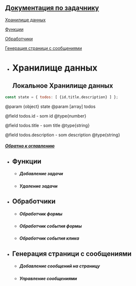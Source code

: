 
<a name="home"/>

## [Документация по задачнику](#home) 

[Хранилище данных](#Хранилище)
 
[Функции](#Функции) 

[Обработчики](#Обработчики)   
   
[Генерация страници с сообщениями](#Генерация)
     
     

<a name="Хранилище"/>

* #  Хранилище данных
    
    ## Локальное Хранилище данных 
    
    
```javascript
const state = { todos: [ {id,title,description} ] };
```

     
  @param {object} state
  @param [array] todos
     
  @field todos.id - som id @type{number}
  
  @field todos.title - som title @type{string}
  
  @field todos.description - som description @type{string}
  
  
    
   ##### [Обратно к оглавлению](#home)
   
<a name="Функции"/>

* ## Функции
    * ##### Добавление задачи
    * ##### Удаление задачи

<a name="Обработчики"/>

* ## Обработчики
    * ##### Обработчик формы
    * ##### Обработчик события формы
    * ##### Обработчик события клика

<a name="Генерация"/>

* ## Генерация страници с сообщениями
     * ##### Добавление сообщений на страницу
     * ##### Управление сообщениями